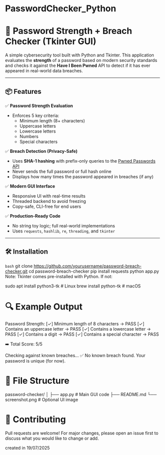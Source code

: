 # PasswordChecker_Python

# 🔐 Password Strength + Breach Checker (Tkinter GUI)

A simple cybersecurity tool built with Python and Tkinter. This application evaluates the **strength** of a password based on modern security standards and checks it against the **Have I Been Pwned** API to detect if it has ever appeared in real-world data breaches.

---

## 📦 Features

✅ **Password Strength Evaluation**  
- Enforces 5 key criteria:
  - Minimum length (8+ characters)
  - Uppercase letters
  - Lowercase letters
  - Numbers
  - Special characters

✅ **Breach Detection (Privacy-Safe)**  
- Uses **SHA-1 hashing** with prefix-only queries to the [Pwned Passwords API](https://haveibeenpwned.com/API/v3#SearchingPwnedPasswordsByRange)
- Never sends the full password or full hash online
- Displays how many times the password appeared in breaches (if any)

✅ **Modern GUI Interface**  
- Responsive UI with real-time results
- Threaded backend to avoid freezing
- Copy-safe, CLI-free for end users

✅ **Production-Ready Code**  
- No string toy logic; full real-world implementations
- Uses `requests`, `hashlib`, `re`, `threading`, and `tkinter`

---

## 🛠️ Installation

```bash```
git clone https://github.com/yourusername/password-breach-checker.git
cd password-breach-checker
pip install requests
python app.py
Note: Tkinter comes pre-installed with Python. If not:

sudo apt install python3-tk    # Linux
brew install python-tk         # macOS

# 🔍 Example Output

Password Strength:
[✓] Minimum length of 8 characters → PASS
[✓] Contains an uppercase letter → PASS
[✓] Contains a lowercase letter → PASS
[✓] Contains a digit → PASS
[✓] Contains a special character → PASS

➡️  Total Score: 5/5

Checking against known breaches...
✅ No known breach found. Your password is unique (for now).

# 📁 File Structure
password-checker/
│
├── app.py           # Main GUI code
├── README.md
└── screenshot.png   # Optional UI image

# 🤝 Contributing
Pull requests are welcome! For major changes, please open an issue first to discuss what you would like to change or add.



created in 19/07/2025
